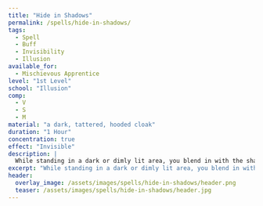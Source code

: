 ```yaml
---
title: "Hide in Shadows"
permalink: /spells/hide-in-shadows/
tags:
  - Spell
  - Buff
  - Invisibility
  - Illusion
available_for:
  - Mischievous Apprentice
level: "1st Level"
school: "Illusion"
comp:
  - V
  - S
  - M
material: "a dark, tattered, hooded cloak"
duration: "1 Hour"
concentration: true
effect: "Invisible"
description: |
  While standing in a dark or dimly lit area, you blend in with the shadows around you, becoming [invisible](/rules/conditions/invisible/) for the duration. Anything you're wearing or carrying is invisible as long as it is on your person. The spell ends if you find yourself in a well-lit area, perform an attack, or cast a spell.
excerpt: "While standing in a dark or dimly lit area, you blend in with the shadows around you, becoming invisible for the duration."
header:
  overlay_image: /assets/images/spells/hide-in-shadows/header.png
  teaser: /assets/images/spells/hide-in-shadows/header.jpg
---
```

